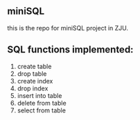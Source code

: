 ## miniSQL

this is the repo for miniSQL project in ZJU.

## SQL functions implemented:
1. create table
2. drop table
3. create index
4. drop index
5. insert into table
6. delete from table
7. select from table
